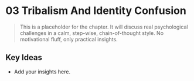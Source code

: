 # 03 Tribalism And Identity Confusion

> This is a placeholder for the chapter. It will discuss real psychological challenges in a calm, step-wise, chain-of-thought style. No motivational fluff, only practical insights.

## Key Ideas
- Add your insights here.
